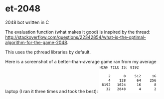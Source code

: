 et-2048
=======

2048 bot written in C

The evaluation function (what makes it good) is inspired by the thread: http://stackoverflow.com/questions/22342854/what-is-the-optimal-algorithm-for-the-game-2048.

This uses the pthread libraries by default.

Here is a screenshot of a better-than-average game ran from my average laptop (I ran it three times and took the best): ![example](/screenshot.png)
